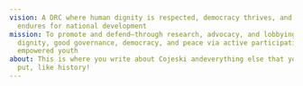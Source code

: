 ```yaml
---
vision: A DRC where human dignity is respected, democracy thrives, and peace
  endures for national development
mission: To promote and defend—through research, advocacy, and lobbying—human
  dignity, good governance, democracy, and peace via active participation of
  empowered youth
about: This is where you write about Cojeski andeverything else that you have to
  put, like history!
---
```


